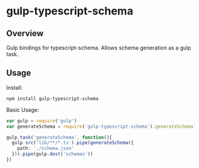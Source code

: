 gulp-typescript-schema
==

Overview
--

Gulp bindings for typescript-schema. Allows schema generation as a gulp task.

Usage
--

Install:
```
npm install gulp-typescript-schema
```

Basic Usage:

```TypeScript
var gulp = require('gulp')
var generateSchema = require('gulp-typescript-schema').generateSchema

gulp.task('generateSchema', function(){
  gulp.src('lib/**/*.ts').pipe(generateSchema({
    path: './schema.json'
  })).pipe(gulp.dest('schemas'))
})
```
